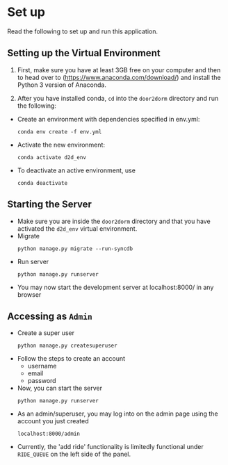 # Set up

Read the following to set up and run this application. 

## Setting up the Virtual Environment 

1. First, make sure you have at least 3GB free on your computer and then to head over to (https://www.anaconda.com/download/) and install the Python 3 version of Anaconda. 

2. After you have installed conda, ```cd``` into the ```door2dorm``` directory and run the following: 

- Create an environment with dependencies specified in env.yml:
    ```
    conda env create -f env.yml
    ```
- Activate the new environment:
    ```
    conda activate d2d_env
    ```
- To deactivate an active environment, use
    ```
    conda deactivate
    ```

## Starting the Server
- Make sure you are inside the ```door2dorm``` directory and that you have activated the ```d2d_env``` virtual environment.
- Migrate 
    ```
    python manage.py migrate --run-syncdb
    ```
- Run server
    ```
    python manage.py runserver
    ```
- You may now start the development server at localhost:8000/ in any browser

## Accessing as ```Admin```
- Create a super user
    ```
    python manage.py createsuperuser
    ```
- Follow the steps to create an account 
    * username
    * email
    * password
- Now, you can start the server 
    ```
    python manage.py runserver
    ```
- As an admin/superuser, you may log into on the admin page using the account you just created
    ```
    localhost:8000/admin
    ```
- Currently, the 'add ride' functionality is limitedly functional under ```RIDE_QUEUE``` on the left side of the panel. 

